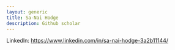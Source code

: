 ```yaml
---
layout: generic
title: Sa-Nai Hodge
description: Github scholar
---
```


LinkedIn: https://www.linkedin.com/in/sa-nai-hodge-3a2b11144/
